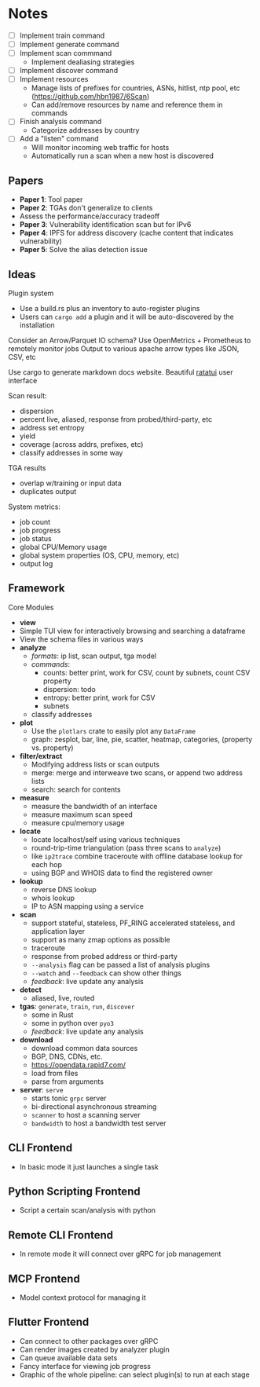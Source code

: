 # Notes

- [ ] Implement train command
- [ ] Implement generate command
- [ ] Implement scan commmand
  - Implement dealiasing strategies
- [ ] Implement discover command
- [ ] Implement resources
  - Manage lists of prefixes for countries, ASNs, hitlist, ntp pool, etc (https://github.com/hbn1987/6Scan)
  - Can add/remove resources by name and reference them in commands
- [ ] Finish analysis command
  - Categorize addresses by country
- [ ] Add a "listen" command
  - Will monitor incoming web traffic for hosts
  - Automatically run a scan when a new host is discovered

## Papers

- **Paper 1**: Tool paper
- **Paper 2**: TGAs don't generalize to clients
 - Assess the performance/accuracy tradeoff
- **Paper 3**: Vulnerability identification scan but for IPv6
- **Paper 4**: IPFS for address discovery (cache content that indicates vulnerability)
- **Paper 5**: Solve the alias detection issue

## Ideas

Plugin system
- Use a build.rs plus an inventory to auto-register plugins
- Users can `cargo add` a plugin and it will be auto-discovered by the installation

Consider an Arrow/Parquet IO schema?
Use OpenMetrics + Prometheus to remotely monitor jobs
Output to various apache arrow types like JSON, CSV, etc

Use cargo to generate markdown docs website.
Beautiful [ratatui](https://ratatui.rs/examples/apps/) user interface

Scan result:
- dispersion
- percent live, aliased, response from probed/third-party, etc
- address set entropy
- yield
- coverage (across addrs, prefixes, etc)
- classify addresses in some way

TGA results
- overlap w/training or input data
- duplicates output

System metrics:
- job count
- job progress
- job status
- global CPU/Memory usage
- global system properties (OS, CPU, memory, etc)
- output log

## Framework

Core Modules

- **view**
 - Simple TUI view for interactively browsing and searching a dataframe
 - View the schema files in various ways
- **analyze**
  - *formats*: ip list, scan output, tga model
  - *commands*:
    - counts: better print, work for CSV, count by subnets, count CSV property
    - dispersion: todo
    - entropy: better print, work for CSV
    - subnets
  - classify addresses
- **plot**
  - Use the `plotlars` crate to easily plot any `DataFrame`
  - graph: zesplot, bar, line, pie, scatter, heatmap, categories, (property vs. property)
- **filter/extract**
  - Modifying address lists or scan outputs
  - merge: merge and interweave two scans, or append two address lists
  - search: search for contents
- **measure**
  - measure the bandwidth of an interface
  - measure maximum scan speed
  - measure cpu/memory usage
- **locate**
  - locate localhost/self using various techniques
  - round-trip-time triangulation (pass three scans to `analyze`)
  - like `ip2trace` combine traceroute with offline database lookup for each hop
  - using BGP and WHOIS data to find the registered owner
- **lookup**
  - reverse DNS lookup
  - whois lookup
  - IP to ASN mapping using a service
- **scan**
  - support stateful, stateless, PF_RING accelerated stateless, and application layer
  - support as many zmap options as possible
  - traceroute
  - response from probed address or third-party
  - `--analysis` flag can be passed a list of analysis plugins
  - `--watch` and `--feedback` can show other things
  - *feedback*: live update any analysis
- **detect**
  - aliased, live, routed
- **tgas**: `generate`, `train`, `run`, `discover`
  - some in Rust
  - some in python over `pyo3`
  - *feedback*: live update any analysis
- **download**
  - download common data sources
  - BGP, DNS, CDNs, etc.
  - https://opendata.rapid7.com/
  - load from files
  - parse from arguments
- **server**: `serve`
  - starts tonic `grpc` server
  - bi-directional asynchronous streaming
  - `scanner` to host a scanning server
  - `bandwidth` to host a bandwidth test server

## CLI Frontend

- In basic mode it just launches a single task

## Python Scripting Frontend

- Script a certain scan/analysis with python

## Remote CLI Frontend

- In remote mode it will connect over gRPC for job management

## MCP Frontend

- Model context protocol for managing it

## Flutter Frontend

- Can connect to other packages over gRPC
- Can render images created by analyzer plugin
- Can queue available data sets
- Fancy interface for viewing job progress
- Graphic of the whole pipeline: can select plugin(s) to run at each stage

